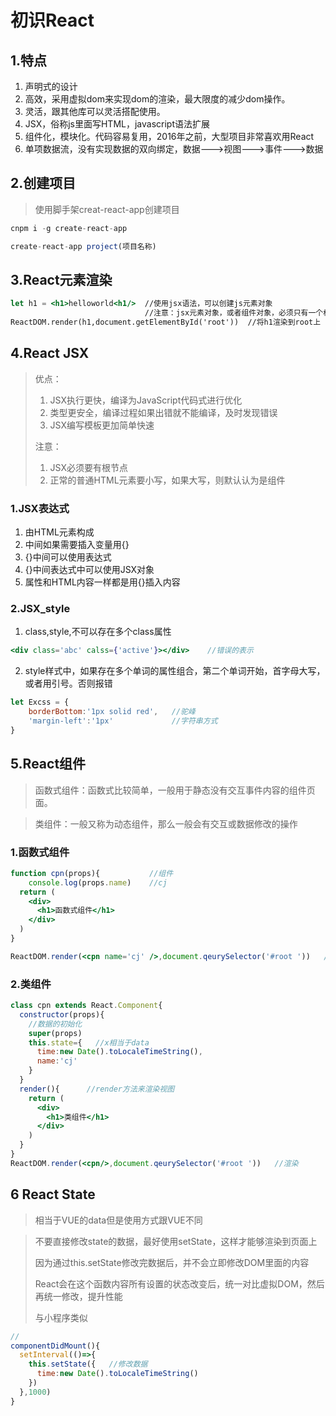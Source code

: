 # 初识React

## 1.特点

1. 声明式的设计
2. 高效，采用虚拟dom来实现dom的渲染，最大限度的减少dom操作。
3. 灵活，跟其他库可以灵活搭配使用。
4. JSX，俗称js里面写HTML，javascript语法扩展
5. 组件化，模块化。代码容易复用，2016年之前，大型项目非常喜欢用React
6. 单项数据流，没有实现数据的双向绑定，数据--->视图--->事件--->数据 

## 2.创建项目

> 使用脚手架creat-react-app创建项目

```js
cnpm i -g create-react-app
```

```js
create-react-app project(项目名称)
```

## 3.React元素渲染

```jsx
let h1 = <h1>helloworld<h1/>  //使用jsx语法，可以创建js元素对象
        					  //注意：jsx元素对象，或者组件对象，必须只有一个根元素
ReactDOM.render(h1,document.getElementById('root'))  //将h1渲染到root上	
```

## 4.React JSX

> 优点：
>
> 1. JSX执行更快，编译为JavaScript代码式进行优化
> 2. 类型更安全，编译过程如果出错就不能编译，及时发现错误
> 3. JSX编写模板更加简单快速
>
> 注意：
>
> 1. JSX必须要有根节点
> 2. 正常的普通HTML元素要小写，如果大写，则默认认为是组件

### 1.JSX表达式

1. 由HTML元素构成
2. 中间如果需要插入变量用{}
3. {}中间可以使用表达式
4. {}中间表达式中可以使用JSX对象
5. 属性和HTML内容一样都是用{}插入内容

### 2.JSX_style

1. class,style,不可以存在多个class属性

```jsx
<div class='abc' calss={'active'}></div>    //错误的表示
```

2. style样式中，如果存在多个单词的属性组合，第二个单词开始，首字母大写，或者用引号。否则报错

```jsx
let Excss = {
    borderBottom:'1px solid red',   //驼峰
    'margin-left':'1px'				//字符串方式
}
```

##  5.React组件

> 函数式组件：函数式比较简单，一般用于静态没有交互事件内容的组件页面。

> 类组件：一般又称为动态组件，那么一般会有交互或数据修改的操作

### 1.函数式组件

```jsx
function cpn(props){           //组件
    console.log(props.name)    //cj	
  return (
  	<div>
      <h1>函数式组件</h1>  
    </div>
  )
}

ReactDOM.render(<cpn name='cj' />,document.qeurySelector('#root '))   //渲染	
```

### 2.类组件

```jsx
class cpn extends React.Component{
  constructor(props){
    //数据的初始化
    super(props)
    this.state={   //x相当于data
      time:new Date().toLocaleTimeString(),
      name:'cj'
    }
  }
  render(){      //render方法来渲染视图
    return (
      <div>
      	<h1>类组件</h1>
      </div>
    )
  }
}
ReactDOM.render(<cpn/>,document.qeurySelector('#root '))   //渲染		
```

## 6 React State

> 相当于VUE的data但是使用方式跟VUE不同

> 不要直接修改state的数据，最好使用setState，这样才能够渲染到页面上
>
> 因为通过this.setState修改完数据后，并不会立即修改DOM里面的内容
>
> React会在这个函数内容所有设置的状态改变后，统一对比虚拟DOM，然后再统一修改，提升性能
>
> 与小程序类似

```jsx
//
componentDidMount(){
  setInterval(()=>{
    this.setState({   //修改数据
      time:new Date().toLocaleTimeString()
    })
  },1000)
}
```

